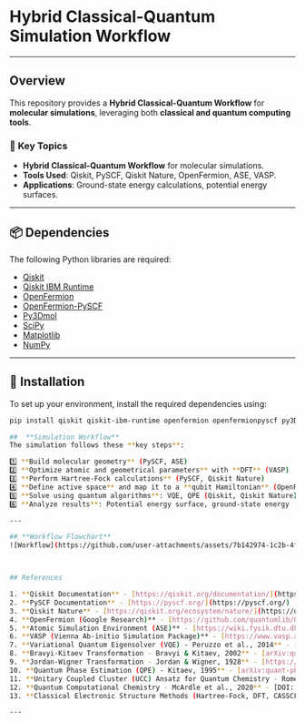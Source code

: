 # Hybrid Classical-Quantum Simulation Workflow

---

##  Overview
This repository provides a **Hybrid Classical-Quantum Workflow** for **molecular simulations**, leveraging both **classical and quantum computing tools**.

### 🔹 **Key Topics**
- **Hybrid Classical-Quantum Workflow** for molecular simulations.
- **Tools Used**: Qiskit, PySCF, Qiskit Nature, OpenFermion, ASE, VASP.
- **Applications**: Ground-state energy calculations, potential energy surfaces.

---

## 📦 Dependencies

The following Python libraries are required:

- [Qiskit](https://qiskit.org/)
- [Qiskit IBM Runtime](https://qiskit.org/documentation/partners/qiskit_ibm_runtime/)
- [OpenFermion](https://github.com/quantumlib/OpenFermion)
- [OpenFermion-PySCF](https://github.com/quantumlib/OpenFermion-PySCF)
- [Py3Dmol](https://github.com/3dmol/3Dmol.js)
- [SciPy](https://scipy.org/)
- [Matplotlib](https://matplotlib.org/)
- [NumPy](https://numpy.org/)

---

## 🔧 Installation

To set up your environment, install the required dependencies using:

```bash
pip install qiskit qiskit-ibm-runtime openfermion openfermionpyscf py3Dmol numpy scipy matplotlib

##  **Simulation Workflow**
The simulation follows these **key steps**:

1️⃣ **Build molecular geometry** (PySCF, ASE)  
2️⃣ **Optimize atomic and geometrical parameters** with **DFT** (VASP)  
3️⃣ **Perform Hartree-Fock calculations** (PySCF, Qiskit Nature)  
4️⃣ **Define active space** and map it to a **qubit Hamiltonian** (OpenFermion)  
5️⃣ **Solve using quantum algorithms**: VQE, QPE (Qiskit, Qiskit Nature)  
6️⃣ **Analyze results**: Potential energy surface, ground-state energy  

---

## **Workflow Flowchart**
![Workflow](https://github.com/user-attachments/assets/7b142974-1c2b-4fa3-ba0f-8a1402dd2818)



## References

1. **Qiskit Documentation** - [https://qiskit.org/documentation/](https://qiskit.org/documentation/)
2. **PySCF Documentation** - [https://pyscf.org/](https://pyscf.org/)
3. **Qiskit Nature** - [https://qiskit.org/ecosystem/nature/](https://qiskit.org/ecosystem/nature/)
4. **OpenFermion (Google Research)** - [https://github.com/quantumlib/OpenFermion](https://github.com/quantumlib/OpenFermion)
5. **Atomic Simulation Environment (ASE)** - [https://wiki.fysik.dtu.dk/ase/](https://wiki.fysik.dtu.dk/ase/)
6. **VASP (Vienna Ab-initio Simulation Package)** - [https://www.vasp.at/](https://www.vasp.at/)
7. **Variational Quantum Eigensolver (VQE) - Peruzzo et al., 2014** - [DOI: 10.1038/ncomms5213](https://doi.org/10.1038/ncomms5213)
8. **Bravyi-Kitaev Transformation - Bravyi & Kitaev, 2002** - [arXiv:quant-ph/0003137](https://arxiv.org/abs/quant-ph/0003137)
9. **Jordan-Wigner Transformation - Jordan & Wigner, 1928** - [https://doi.org/10.1007/BF01331938](https://doi.org/10.1007/BF01331938)
10. **Quantum Phase Estimation (QPE) - Kitaev, 1995** - [arXiv:quant-ph/9511026](https://arxiv.org/abs/quant-ph/9511026)
11. **Unitary Coupled Cluster (UCC) Ansatz for Quantum Chemistry - Romero et al., 2018** - [arXiv:1701.02691](https://arxiv.org/abs/1701.02691)
12. **Quantum Computational Chemistry - McArdle et al., 2020** - [DOI: 10.1103/RevModPhys.92.015003](https://doi.org/10.1103/RevModPhys.92.015003)
13. **Classical Electronic Structure Methods (Hartree-Fock, DFT, CASSCF, MP2)** - Szabo & Ostlund, *Modern Quantum Chemistry*, 1989.

---
